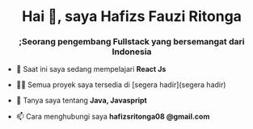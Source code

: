 <h1 align="center">Hai 👋, saya Hafizs Fauzi Ritonga</h1>
<h3 align="center"> ;Seorang pengembang Fullstack yang bersemangat dari Indonesia</h3>

- 🌱 Saat ini saya sedang mempelajari **React Js**

- 👨‍💻 Semua proyek saya tersedia di [segera hadir](segera hadir)

- 💬 Tanya saya tentang **Java, Javaspript**

- 📫 Cara menghubungi saya **hafizsritonga08 @gmail.com**


